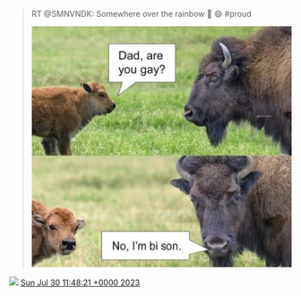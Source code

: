 > RT @SMNVNDK: Somewhere over the rainbow 🌈 😄 \#proud 
> 
> ![](../../media/1685618328100868096-F2MyRIPW4AET7Zq.jpg)

<img src="../../media/tweet.ico" width="12" /> [Sun Jul 30 11:48:21 +0000 2023](https://twitter.com/DromerDenker/status/1685618328100868096)